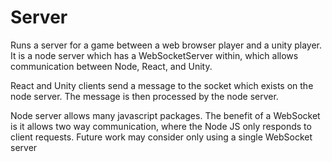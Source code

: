 # Server
Runs a server for a game between a web browser player and a unity player.
It is a node server which has a WebSocketServer within, which allows communication between Node, React, and Unity.

React and Unity clients send a message to the socket which exists on the node server. The message is then processed
by the node server.

Node server allows many javascript packages. 
The benefit of a WebSocket is it allows two way communication, where the Node JS only responds to client requests.
Future work may consider only using a single WebSocket server